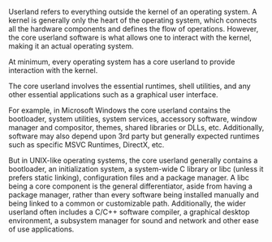 Userland refers to everything outside the kernel of an operating system. A kernel is generally only the heart of the operating system, which connects all the hardware components and defines the flow of operations. However, the core userland software is what allows one to interact with the kernel, making it an actual operating system.

At minimum, every operating system has a core userland to provide interaction with the kernel.

The core userland involves the essential runtimes, shell utilities, and any other essential applications such as a graphical user interface.

For example, in Microsoft Windows the core userland contains the bootloader, system utilities, system services, accessory software, window manager and compositor, themes, shared libraries or DLLs, etc. Additionally, software may also depend upon 3rd party but generally expected runtimes such as specific MSVC Runtimes, DirectX, etc.

But in UNIX-like operating systems, the core userland generally contains a bootloader, an initialization system, a system-wide C library or libc (unless it prefers static linking), configuration files and a package manager. A libc being a core component is the general differentiator, aside from having a package manager, rather than every software being installed manually and being linked to a common or customizable path. Additionally, the wider userland often includes a C/C++ software compiler, a graphical desktop environment, a subsystem manager for sound and network and other ease of use applications.
